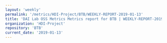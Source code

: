 ```yaml
---
layout: 'weekly'
permalink: '/metrics/HDI-Project/BTB/WEEKLY-REPORT-2019-01-13'
title: 'DAI Lab OSS Metrics Metrics report for BTB | WEEKLY-REPORT-2019-01-13'
organization: 'HDI-Project'
repository: 'BTB'
current_date: '2019-01-13'
---
```

